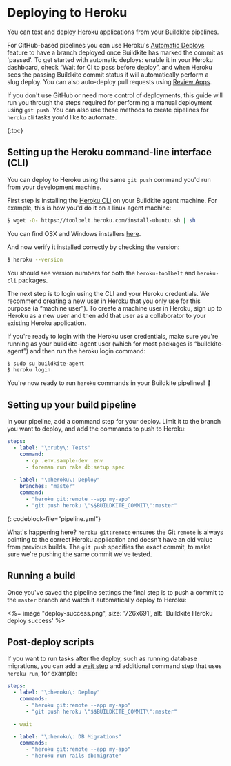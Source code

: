 # Deploying to Heroku

You can test and deploy [Heroku](https://heroku.com/) applications from your Buildkite pipelines.

For GitHub-based pipelines you can use Heroku's [Automatic Deploys](https://devcenter.heroku.com/articles/github-integration) feature to have a branch deployed once Buildkite has marked the commit as 'passed'. To get started with automatic deploys: enable it in your Heroku dashboard, check “Wait for CI to pass before deploy”, and when Heroku sees the passing Buildkite commit status it will automatically perform a slug deploy. You can also auto-deploy pull requests using [Review Apps](https://devcenter.heroku.com/articles/github-integration-review-apps).

If you don't use GitHub or need more control of deployments, this guide will run you through the steps required for performing a manual deployment using `git push`. You can also use these methods to create pipelines for `heroku` cli tasks you'd like to automate.

{:toc}

## Setting up the Heroku command-line interface (CLI)

You can deploy to Heroku using the same `git push` command you'd run from your development machine.

First step is installing the [Heroku CLI](https://devcenter.heroku.com/articles/heroku-command-line) on your Buildkite agent machine. For example, this is how you'd do it on a linux agent machine:

```bash
$ wget -O- https://toolbelt.heroku.com/install-ubuntu.sh | sh
```

You can find OSX and Windows installers [here](https://devcenter.heroku.com/articles/heroku-command-line#download-and-install).

And now verify it installed correctly by checking the version:

```bash
$ heroku --version
```

You should see version numbers for both the `heroku-toolbelt` and `heroku-cli` packages.

The next step is to login using the CLI and your Heroku credentials. We recommend creating a new user in Heroku that you only use for this purpose (a “machine user”). To create a machine user in Heroku, sign up to Heroku as a new user and then add that user as a collaborator to your existing Heroku application.

If you're ready to login with the Heroku user credentials, make sure you're running as your buildkite-agent user (which for most packages is “buildkite-agent”) and then run the heroku login command:

```bash
$ sudo su buildkite-agent
$ heroku login
```

You're now ready to run `heroku` commands in your Buildkite pipelines! :tada:

## Setting up your build pipeline

In your pipeline, add a command step for your deploy. Limit it to the branch you want to deploy, and add the commands to push to Heroku:

```yaml
steps:
  - label: "\:ruby\: Tests"
    command:
      - cp .env.sample-dev .env
      - foreman run rake db:setup spec
      
  - label: "\:heroku\: Deploy"
    branches: "master"
    command:
      - "heroku git:remote --app my-app"
      - "git push heroku \"$$BUILDKITE_COMMIT\":master"
```
{: codeblock-file="pipeline.yml"}

What's happening here? `heroku git:remote` ensures the Git `remote` is always pointing to the correct Heroku application and doesn't have an old value from previous builds. The `git push` specifies the exact commit, to make sure we're pushing the same commit we've tested.

## Running a build

Once you've saved the pipeline settings the final step is to push a commit to the `master` branch and watch it automatically deploy to Heroku:

<%= image "deploy-success.png", size: '726x691', alt: 'Buildkite Heroku deploy success' %>

## Post-deploy scripts

If you want to run tasks after the deploy, such as running database migrations, you can add a [wait step](/docs/pipelines/wait-step) and additional command step that uses `heroku run`, for example:

```yaml
steps:
  - label: "\:heroku\: Deploy"
    commands:
      - "heroku git:remote --app my-app"
      - "git push heroku \"$$BUILDKITE_COMMIT\":master"

  - wait

  - label: "\:heroku\: DB Migrations"
    commands:
      - "heroku git:remote --app my-app"
      - "heroku run rails db:migrate"
```
